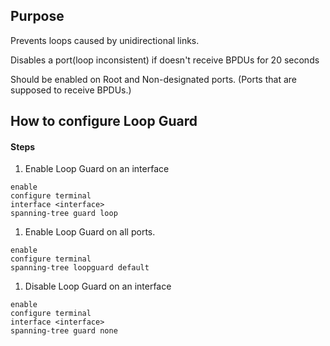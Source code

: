 ## Purpose

Prevents loops caused by unidirectional links.

Disables a port(loop inconsistent) if doesn't receive BPDUs for 20 seconds

Should be enabled on Root and Non-designated ports. (Ports that are supposed to receive BPDUs.)

## How to configure Loop Guard

#### Steps

1. Enable Loop Guard on an interface
```
enable
configure terminal
interface <interface>
spanning-tree guard loop
```

1. Enable Loop Guard on all ports.
```
enable
configure terminal
spanning-tree loopguard default
```

1. Disable Loop Guard on an interface
```
enable
configure terminal
interface <interface>
spanning-tree guard none
```

